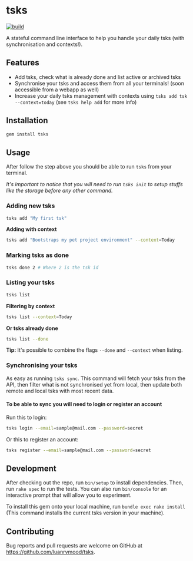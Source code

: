 # tsks

[![build](https://app.travis-ci.com/luanrv/tsks-cli.svg?branch=main)](https://app.travis-ci.com/luanrv/tsks-cli)

A stateful command line interface to help you handle your daily tsks (with
synchronisation and contexts!).

## Features

- Add tsks, check what is already done and list active or archived tsks
- Synchronise your tsks and access them from all your terminals!
  (soon accessible from a webapp as well)
- Increase your daily tsks management with contexts using
  `tsks add tsk --context=today` (see `tsks help add` for more info)

## Installation

```ruby
gem install tsks
```

## Usage

After follow the step above you should be able to run `tsks` from your terminal.

_It's important to notice that you will need to run `tsks init` to setup stuffs
like the storage before any other command._

### Adding new tsks

```sh
tsks add "My first tsk"
```

**Adding with context**

```sh
tsks add "Bootstraps my pet project environment" --context=Today
```

### Marking tsks as done

```sh
tsks done 2 # Where 2 is the tsk id
```

### Listing your tsks

```sh
tsks list
```

**Filtering by context**

```sh
tsks list --context=Today
```

**Or tsks already done**

```sh
tsks list --done
```

**Tip:** It's possible to combine the flags `--done` and `--context` when
listing.

### Synchronising your tsks

As easy as running `tsks sync`. This command will fetch your tsks from the API,
then filter what is not synchronised yet from local, then update both
remote and local tsks with most recent data.

#### To be able to sync you will need to login or register an account

Run this to login:

```sh
tsks login --email=sample@mail.com --password=secret
```

Or this to register an account:

```sh
tsks register --email=sample@mail.com --password=secret
```

## Development

After checking out the repo, run `bin/setup` to install dependencies. Then, run
`rake spec` to run the tests. You can also run `bin/console` for an interactive
prompt that will allow you to experiment.

To install this gem onto your local machine, run `bundle exec rake install`
(This command installs the current tsks version in your machine).

## Contributing

Bug reports and pull requests are welcome on GitHub at https://github.com/luanrvmood/tsks.
